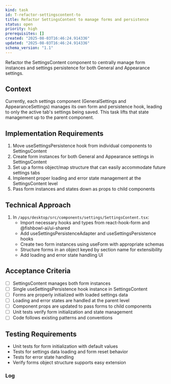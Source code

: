 ```yaml
---
kind: task
id: T-refactor-settingscontent-to
title: Refactor SettingsContent to manage forms and persistence
status: open
priority: high
prerequisites: []
created: "2025-08-03T16:46:24.914336"
updated: "2025-08-03T16:46:24.914336"
schema_version: "1.1"
---
```


Refactor the SettingsContent component to centrally manage form instances and settings persistence for both General and Appearance settings.

## Context

Currently, each settings component (GeneralSettings and AppearanceSettings) manages its own form and persistence hook, leading to only the active tab's settings being saved. This task lifts that state management up to the parent component.

## Implementation Requirements

1. Move useSettingsPersistence hook from individual components to SettingsContent
2. Create form instances for both General and Appearance settings in SettingsContent
3. Set up a forms object/map structure that can easily accommodate future settings tabs
4. Implement proper loading and error state management at the SettingsContent level
5. Pass form instances and states down as props to child components

## Technical Approach

1. In `/apps/desktop/src/components/settings/SettingsContent.tsx`:
   - Import necessary hooks and types from react-hook-form and @fishbowl-ai/ui-shared
   - Add useSettingsPersistenceAdapter and useSettingsPersistence hooks
   - Create two form instances using useForm with appropriate schemas
   - Structure forms in an object keyed by section name for extensibility
   - Add loading and error state handling UI

## Acceptance Criteria

- [ ] SettingsContent manages both form instances
- [ ] Single useSettingsPersistence hook instance in SettingsContent
- [ ] Forms are properly initialized with loaded settings data
- [ ] Loading and error states are handled at the parent level
- [ ] Component props are updated to pass forms to child components
- [ ] Unit tests verify form initialization and state management
- [ ] Code follows existing patterns and conventions

## Testing Requirements

- Unit tests for form initialization with default values
- Tests for settings data loading and form reset behavior
- Tests for error state handling
- Verify forms object structure supports easy extension

### Log

